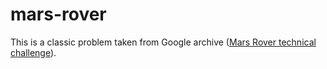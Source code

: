 # mars-rover

This is a classic problem taken from Google archive ([Mars Rover technical challenge](https://code.google.com/archive/p/marsrovertechchallenge/)).